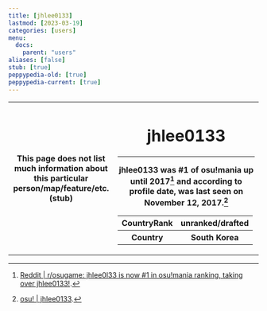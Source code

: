 ```yaml
---
title: [jhlee0133]
lastmod: [2023-03-19]
categories: [users]
menu:
  docs:
    parent: "users"
aliases: [false]
stub: [true]
peppypedia-old: [true]
peppypedia-current: [true]
---
```

<table>
<tbody><tr>
<th>
This page does not list much information about this particular person/map/feature/etc. (stub)
</th><th>

# jhlee0133

---

jhlee0133 was #1 of osu!mania up until 2017[^better&#160;sources&#160;needed] and according to profile date, was last seen on November 12, 2017.[^2]

<table>
<tbody><tr>
<th>
CountryRank
</th><th>
unranked/drafted
</th></tr><tr>
<th>
Country
</th><th>
South Korea</th></tr></tbody></table>

</th></tr></tbody></table>

[^better&#160;sources&#160;needed]: [Reddit | r/osugame:  jhlee0l33 is now #1 in osu!mania ranking, taking over jhlee0133!](<https://www.reddit.com/r/osugame/comments/62r7vh/jhlee0l33_is_now_1_in_osumania_ranking_taking/>).

[^2]: [osu! | jhlee0133](<https://osu.ppy.sh/users/140148>).